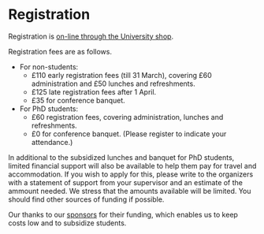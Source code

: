 Registration
============

Registration is [on-line through the University shop](https://shop.bham.ac.uk/conferences-and-events/college-of-engineering-physical-sciences/school-of-computer-science/computer-science-courses-events/6th-workshop-on-formal-topology-2019).

Registration fees are as follows.

* For non-students:
  - &pound;110 early registration fees (till 31 March), covering &pound;60 administration and &pound;50 lunches and refreshments.
  - &pound;125 late registration fees after 1 April.
  - &pound;35 for conference banquet.
* For PhD students:
  - &pound;60 registration fees, covering administration, lunches and refreshments.
  - &pound;0 for conference banquet. (Please register to indicate your attendance.)
  
In additional to the subsidized lunches and banquet for PhD students, limited financial support will also be available to help them pay for travel and accommodation. If you wish to apply for this, please write to the organizers with a statement of support from your supervisor and an estimate of the ammount needed. We stress that the amounts available will be limited. You should find other sources of funding if possible.

Our thanks to our [sponsors](./sponsors) for their funding, which enables us to keep costs low and to subsidize students.
